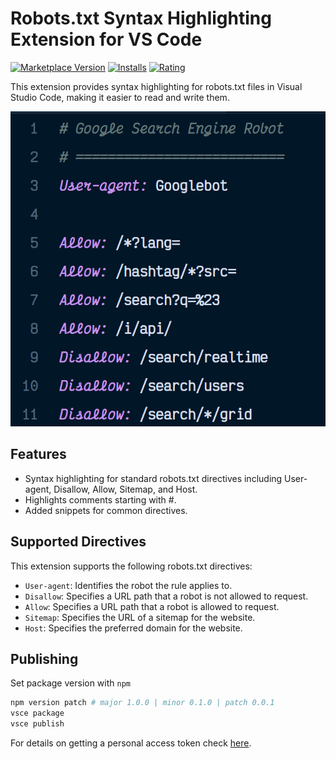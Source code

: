 # Robots.txt Syntax Highlighting Extension for VS Code

[![Marketplace Version](https://vsmarketplacebadges.dev/version/spences10.robots-txt.svg)](https://marketplace.visualstudio.com/items?itemName=spences10.robots-txt)
[![Installs](https://vsmarketplacebadges.dev/installs/spences10.robots-txt.svg)](https://marketplace.visualstudio.com/items?itemName=spences10.robots-txt)
[![Rating](https://vsmarketplacebadges.dev/rating-short/spences10.robots-txt.svg)](https://marketplace.visualstudio.com/items?itemName=spences10.robots-txt)

This extension provides syntax highlighting for robots.txt files in Visual Studio Code, making it easier to read and write them.

![robots-example-image](.github/assets/robots-example-image.png)

## Features

- Syntax highlighting for standard robots.txt directives including User-agent, Disallow, Allow, Sitemap, and Host.
- Highlights comments starting with #.
- Added snippets for common directives.

## Supported Directives

This extension supports the following robots.txt directives:

- `User-agent`: Identifies the robot the rule applies to.
- `Disallow`: Specifies a URL path that a robot is not allowed to request.
- `Allow`: Specifies a URL path that a robot is allowed to request.
- `Sitemap`: Specifies the URL of a sitemap for the website.
- `Host`: Specifies the preferred domain for the website.

## Publishing

Set package version with `npm`

```bash
npm version patch # major 1.0.0 | minor 0.1.0 | patch 0.0.1
vsce package
vsce publish
```

For details on getting a personal access token check [here](https://code.visualstudio.com/api/working-with-extensions/publishing-extension#get-a-personal-access-token).
